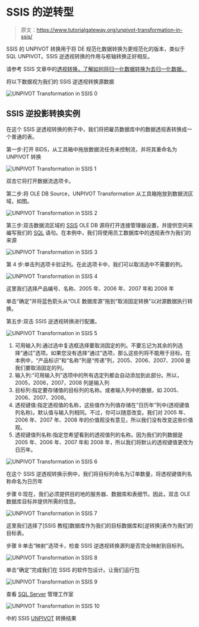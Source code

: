 # SSIS 的逆转型

> 原文：<https://www.tutorialgateway.org/unpivot-transformation-in-ssis/>

SSIS 的 UNPIVOT 转换用于将 DE 规范化数据转换为更规范化的版本，类似于 SQL UNPIVOT。SSIS 逆透视转换的作用与枢轴转换正好相反。

请参考 SSIS 文章中的[透视转换，了解如何将归一化数据转换为去归一化数据。](https://www.tutorialgateway.org/pivot-transformation-in-ssis/)

将以下数据视为我们的 SSIS 逆透视转换源数据

![UNPIVOT Transformation in SSIS 0](img/55aee956bb71df8728e396fbf88fb67f.png)

## SSIS 逆投影转换实例

在这个 SSIS 逆透视转换的例子中，我们将把雇员数据库中的数据透视表转换成一个普通的表。

第一步:打开 BIDS，从工具箱中拖放数据流任务来控制流，并将其重命名为 UNPIVOT 转换

![UNPIVOT Transformation in SSIS 1](img/626123228d58f4c377da97a7cba94dbb.png)

双击它将打开数据流选项卡。

第二步:将 OLE DB Source，UNPIVOT Transformation 从工具箱拖放到数据流区域，如图。

![UNPIVOT Transformation in SSIS 2](img/c7c4b4527ab74c7a3d1f81d33ed6220f.png)

第三步:双击数据流区域的 [SSIS](https://www.tutorialgateway.org/ssis/) OLE DB 源将打开连接管理器设置，并提供空间来编写我们的 [SQL](https://www.tutorialgateway.org/sql/) 语句。在本例中，我们将使用员工数据库中的透视表作为我们的来源

![UNPIVOT Transformation in SSIS 3](img/f7fffbd7c34d3b495c59738c6d0fc4ba.png)

第 4 步:单击列选项卡验证列。在此选项卡中，我们可以取消选中不需要的列。

![UNPIVOT Transformation in SSIS 4](img/4c49b91a5de744dca59234a5593f9ce8.png)

这里我们选择产品编号、名称、2005 年、2006 年、2007 年和 2008 年

单击“确定”并将蓝色箭头从“OLE 数据库源”拖到“取消固定转换”以对源数据执行转换。

第五步:双击 SSIS 逆透视转换进行配置。

![UNPIVOT Transformation in SSIS 5](img/7b2a96a78ec5e7826a66bee6115cca83.png)

1.  可用输入列:通过选中复选框选择要取消固定的列。不要忘记为其余的列选择“通过”选项。如果您没有选择“通过”选项，那么这些列将不能用于目标。在本例中，“产品标识”和“名称”列是“传递”列，2005、2006、2007、2008 是我们要取消固定的列。
2.  输入列:“可用输入列”选项中的所有选定列都会自动添加到此部分。所以，2005，2006，2007，2008 列是输入列
3.  目标列:指定要存储值的目标列的名称。或者输入列中的数据，如 2005、2006、2007、2008。
4.  透视键值:指定透视值的名称，这些值作为列值存储在“日历年”列中(透视键值列名称)。默认值与输入列相同。不过，你可以随意改变。我们对 2005 年、2006 年、2007 年、2008 年的价值观没有意见，所以我们没有改变这些价值观。
5.  透视键值列名称:指定您希望看到的透视值列的名称。因为我们的列数据是 2005 年、2006 年、2007 年和 2008 年，所以我们将默认的透视键值更改为日历年。

![UNPIVOT Transformation in SSIS 6](img/adebf9c59bece712e1e4e0cf3f86092b.png)

在这个 SSIS 逆透视转换示例中，我们将目标列命名为订单数量，将透视键值列名称命名为日历年

步骤 6:现在，我们必须提供目的地的服务器、数据库和表细节。因此，双击 OLE 数据库目标并提供所需的信息。

![UNPIVOT Transformation in SSIS 7](img/241e865f81ce55a4f025812842ef1028.png)

这里我们选择了[SSIS 教程]数据库作为我们的目标数据库和[逆转换]表作为我们的目标表。

步骤 8:单击“映射”选项卡，检查 SSIS 逆透视转换源列是否完全映射到目标列。

![UNPIVOT Transformation in SSIS 8](img/f02a274b3c715e42605ce12addc99ad1.png)

单击“确定”完成我们在 SSIS 的软件包设计。让我们运行包

![UNPIVOT Transformation in SSIS 9](img/a1b5fa9617fe96b132f23303b24a6b6a.png)

查看 [SQL Server](https://www.tutorialgateway.org/sql/) 管理工作室

![UNPIVOT Transformation in SSIS 10](img/3981354927fd7aab5bd0bbd9aa9aff77.png)

中的 SSIS [UNPIVOT](https://www.tutorialgateway.org/unpivot-in-sql/) 转换结果